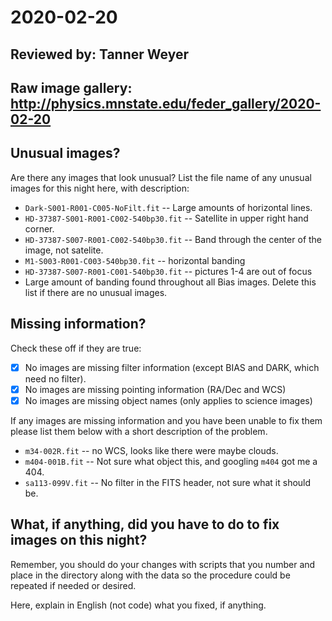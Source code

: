 # 2020-02-20

## Reviewed by:   Tanner Weyer

## Raw image gallery: http://physics.mnstate.edu/feder_gallery/2020-02-20

## Unusual images?

Are there any images that look unusual? List the file name of any unusual images for this night here, with description:

+ `Dark-S001-R001-C005-NoFilt.fit` -- Large amounts of horizontal  lines. 
+ `HD-37387-S001-R001-C002-540bp30.fit` -- Satellite in upper right hand corner. 
+ `HD-37387-S007-R001-C002-540bp30.fit` -- Band through the center of the image, not  satelite.
+ `M1-S003-R001-C003-540bp30.fit` -- horizontal banding
+ `HD-37387-S007-R001-C001-540bp30.fit` -- pictures  1-4 are out of focus
+ Large amount of banding found throughout all Bias images.
Delete this list if there are no unusual images.

## Missing information?

Check these off if they are true:

- [X] No images are missing filter information (except BIAS and DARK, which need no filter).
- [X] No images are missing pointing information (RA/Dec and WCS)
- [X] No images are missing object names (only applies to science images)

If any images are missing information and you have been unable to fix them please list
them below with a short description of the problem.

+ `m34-002R.fit` -- no WCS, looks like there were maybe clouds.
+ `m404-001B.fit` -- Not sure what object this, and googling `m404` got me a 404.
+ `sa113-099V.fit` -- No filter in the FITS header, not sure what it should be.

## What, if anything, did you have to do to fix images on this night?

Remember, you should do your changes with scripts that you number and place in the
directory along with the data so the procedure could be repeated if needed or
desired.

Here, explain in English (not code) what you fixed, if anything.

